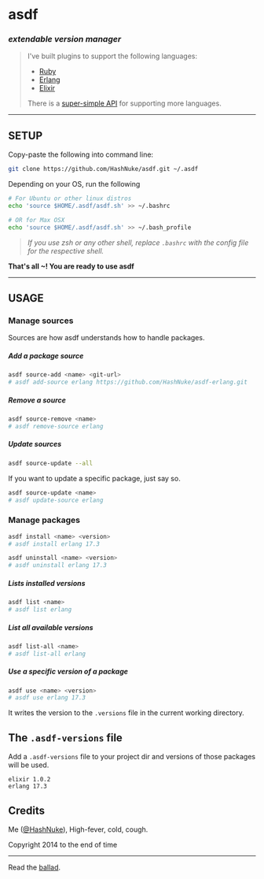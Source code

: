 # asdf
### _extendable version manager_

> I've built plugins to support the following languages:
> * [Ruby](#TODO)
> * [Erlang](https://github.com/HashNuke/asdf-erlang)
> * [Elixir](https://github.com/HashNuke/asdf-elixir)
>
> There is a [super-simple API](https://github.com/HashNuke/asdf/blob/master/docs/creating-package-sources.md) for supporting more languages.

---

## SETUP

Copy-paste the following into command line:

```bash
git clone https://github.com/HashNuke/asdf.git ~/.asdf

```

Depending on your OS, run the following
```bash
# For Ubuntu or other linux distros
echo 'source $HOME/.asdf/asdf.sh' >> ~/.bashrc

# OR for Max OSX
echo 'source $HOME/.asdf/asdf.sh' >> ~/.bash_profile
```

> *If you use zsh or any other shell, replace `.bashrc` with the config file for the respective shell.*

**That's all ~! You are ready to use asdf**

-----------------------

## USAGE

### Manage sources

Sources are how asdf understands how to handle packages.


##### Add a package source

```bash
asdf source-add <name> <git-url>
# asdf add-source erlang https://github.com/HashNuke/asdf-erlang.git
```

##### Remove a source

```bash
asdf source-remove <name>
# asdf remove-source erlang
```


##### Update sources

```bash
asdf source-update --all
```

If you want to update a specific package, just say so.

```bash
asdf source-update <name>
# asdf update-source erlang
```

### Manage packages

```bash
asdf install <name> <version>
# asdf install erlang 17.3

asdf uninstall <name> <version>
# asdf uninstall erlang 17.3
```

##### Lists installed versions

```bash
asdf list <name>
# asdf list erlang
```

##### List all available versions

```bash
asdf list-all <name>
# asdf list-all erlang
```

##### Use a specific version of a package

```bash
asdf use <name> <version>
# asdf use erlang 17.3
```

It writes the version to the `.versions` file in the current working directory.


## The `.asdf-versions` file

Add a `.asdf-versions` file to your project dir and versions of those packages will be used.

```
elixir 1.0.2
erlang 17.3
```

## Credits

Me ([@HashNuke](http://github.com/HashNuke)), High-fever, cold, cough.

Copyright 2014 to the end of time

-------

Read the [ballad](https://github.com/HashNuke/asdf/blob/master/ballad-of-asdf.md).
